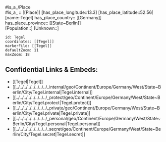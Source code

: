 ﻿---
location: [52.56,13.3] 
mapzoom: [7,12] 
mapmarker: city 
type: City
tags:
- geo/City


SpocWebEntityId: 34790
isDeleted: false
confidential: public

---
#is_a_/Place  
#is_a_ :: [[Place]] 
[has_place_longitude::13.3] 
[has_place_latitude::52.56] 
[name::Tegel] 
has_place_country:: [[Germany]]  
has_place_province:: [[State~Berlin]]  
[Population::] 
[Unknown::] 


```leaflet
id: Tegel
coordinates: [[Tegel]] 
markerFile: [[Tegel]] 
defaultZoom: 11 
maxZoom: 18
```


## Confidential Links & Embeds: 
- [[Tegel|Tegel]]  
- [[../../../../../../../../_internal/geo/Continent/Europe/Germany/West/State~Berlin/City/Tegel.internal|Tegel.internal]] 
- [[../../../../../../../../_protect/geo/Continent/Europe/Germany/West/State~Berlin/City/Tegel.protect|Tegel.protect]] 
- [[../../../../../../../../_private/geo/Continent/Europe/Germany/West/State~Berlin/City/Tegel.private|Tegel.private]] 
- [[../../../../../../../../_personal/geo/Continent/Europe/Germany/West/State~Berlin/City/Tegel.personal|Tegel.personal]] 
- [[../../../../../../../../_secret/geo/Continent/Europe/Germany/West/State~Berlin/City/Tegel.secret|Tegel.secret]] 
